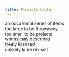 ```yaml
---
title: Possibly Useful
---
```


an occasional series of items  
too large to be throwaway  
too small to be projects  
whimsically described  
freely licensed  
unlikely to be revised  

